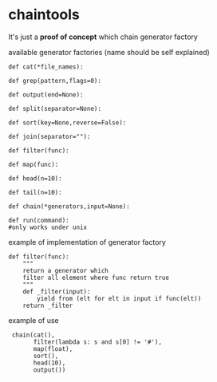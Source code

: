 # chaintools

It's just a **proof of concept**
which chain generator factory

available generator factories
(name should be self explained)

    def cat(*file_names):

    def grep(pattern,flags=0):

    def output(end=None):
    
    def split(separator=None):
    
    def sort(key=None,reverse=False):
    
    def join(separator=""):
    
    def filter(func):
    
    def map(func):
    
    def head(n=10):
    
    def tail(n=10):
    
    def chain(*generators,input=None):

    def run(command):
    #only works under unix

example of  implementation of generator factory


    def filter(func):
        """
        return a generator which
        filter all element where func return true
        """
        def _filter(input):
            yield from (elt for elt in input if func(elt))
        return _filter


example of use

     chain(cat(),
           filter(lambda s: s and s[0] != '#'),
           map(float),
           sort(),
           head(10),
           output())
